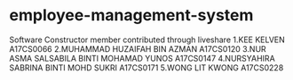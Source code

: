 # employee-management-system
Software Constructor member contributed through liveshare 
1.KEE KELVEN A17CS0066
2.MUHAMMAD HUZAIFAH BIN AZMAN A17CS0120
3.NUR ASMA SALSABILA BINTI MOHAMAD YUNOS A17CS0147
4.NURSYAHIRA SABRINA BINTI MOHD SUKRI A17CS0171
5.WONG LIT KWONG A17CS0228

